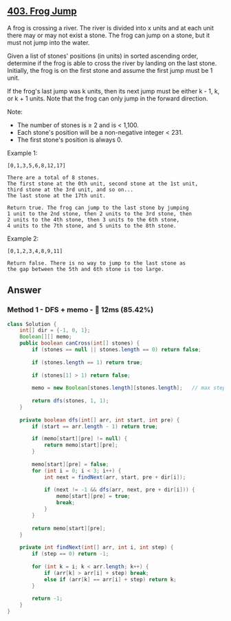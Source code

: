## [403. Frog Jump](https://leetcode.com/problems/frog-jump/)

A frog is crossing a river. The river is divided into x units and at each unit there may or may not exist a stone. The frog can jump on a stone, but it must not jump into the water.

Given a list of stones' positions (in units) in sorted ascending order, determine if the frog is able to cross the river by landing on the last stone. Initially, the frog is on the first stone and assume the first jump must be 1 unit.

If the frog's last jump was k units, then its next jump must be either k - 1, k, or k + 1 units. Note that the frog can only jump in the forward direction.

Note:

- The number of stones is ≥ 2 and is < 1,100.
- Each stone's position will be a non-negative integer < 231.
- The first stone's position is always 0.

Example 1:

```
[0,1,3,5,6,8,12,17]

There are a total of 8 stones.
The first stone at the 0th unit, second stone at the 1st unit,
third stone at the 3rd unit, and so on...
The last stone at the 17th unit.

Return true. The frog can jump to the last stone by jumping 
1 unit to the 2nd stone, then 2 units to the 3rd stone, then 
2 units to the 4th stone, then 3 units to the 6th stone, 
4 units to the 7th stone, and 5 units to the 8th stone.
```

Example 2:

```
[0,1,2,3,4,8,9,11]

Return false. There is no way to jump to the last stone as 
the gap between the 5th and 6th stone is too large.
```

## Answer
### Method 1 - DFS + memo - :rocket: 12ms (85.42%)

```java
class Solution {
    int[] dir = {-1, 0, 1};
    Boolean[][] memo;
    public boolean canCross(int[] stones) {
        if (stones == null || stones.length == 0) return false;
        
        if (stones.length == 1) return true;
        
        if (stones[1] > 1) return false;
        
        memo = new Boolean[stones.length][stones.length];   // max step is the last index - 2.
        
        return dfs(stones, 1, 1);
    }
    
    private boolean dfs(int[] arr, int start, int pre) {
        if (start == arr.length - 1) return true;

        if (memo[start][pre] != null) {
            return memo[start][pre];
        }
        
        memo[start][pre] = false;
        for (int i = 0; i < 3; i++) {
            int next = findNext(arr, start, pre + dir[i]);
            
            if (next != -1 && dfs(arr, next, pre + dir[i])) {
                memo[start][pre] = true;
                break;
            }
        }
        
        return memo[start][pre];
    }
    
    private int findNext(int[] arr, int i, int step) {
        if (step == 0) return -1;
        
        for (int k = i; k < arr.length; k++) {
            if (arr[k] > arr[i] + step) break;
            else if (arr[k] == arr[i] + step) return k;
        }
        
        return -1;
    }
}
```
